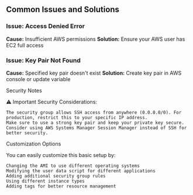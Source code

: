 ## Common Issues and Solutions

### Issue: Access Denied Error
**Cause:** Insufficient AWS permissions
**Solution:** Ensure your AWS user has EC2 full access

### Issue: Key Pair Not Found
**Cause:** Specified key pair doesn't exist
**Solution:** Create key pair in AWS console or update variable



Security Notes

⚠️ Important Security Considerations:

    The security group allows SSH access from anywhere (0.0.0.0/0). For production, restrict this to your specific IP address.
    Make sure to use a strong key pair and keep your private key secure.
    Consider using AWS Systems Manager Session Manager instead of SSH for better security.


Customization Options

You can easily customize this basic setup by:

    Changing the AMI to use different operating systems
    Modifying the user data script for different applications
    Adding additional security group rules
    Using different instance types
    Adding tags for better resource management
